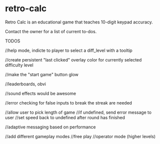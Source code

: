 # retro-calc

Retro Calc is an educational game that teaches 10-digit keypad accuracy.

Contact the owner for a list of current to-dos.


TODOS


//help mode, indicte to player to select a diff_level with a tooltip

//create persistent "last clicked" overlay color for currently selected difficulty level

//make the "start game" button glow

//leaderboards, obvi

//sound effects would be awesome

//error checking for false inputs to break the streak are needed

//allow user to pick length of game
	//if undefined, send error message to user
	//set speed back to undefined after round has finished

//adaptive messaging based on performance

//add different gameplay modes
	//free play
	//operator mode (higher levels)